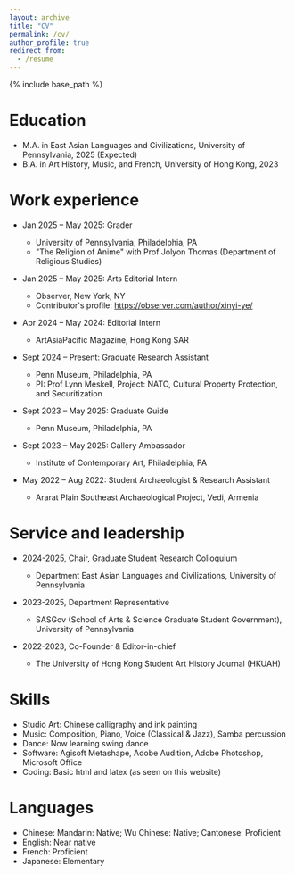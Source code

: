 ```yaml
---
layout: archive
title: "CV"
permalink: /cv/
author_profile: true
redirect_from:
  - /resume
---
```


{% include base_path %}

Education
======
* M.A. in East Asian Languages and Civilizations, University of Pennsylvania, 2025 (Expected)
* B.A. in Art History, Music, and French, University of Hong Kong, 2023

Work experience
======
* Jan 2025 – May 2025: Grader
  * University of Pennsylvania, Philadelphia, PA
  * "The Religion of Anime" with Prof Jolyon Thomas (Department of Religious Studies)

* Jan 2025 – May 2025: Arts Editorial Intern
  * Observer, New York, NY
  * Contributor's profile: https://observer.com/author/xinyi-ye/
 
* Apr 2024 – May 2024: Editorial Intern
  * ArtAsiaPacific Magazine, Hong Kong SAR

* Sept 2024 – Present: Graduate Research Assistant
  * Penn Museum, Philadelphia, PA
  * PI: Prof Lynn Meskell, Project: NATO, Cultural Property Protection, and Securitization
    
* Sept 2023 – May 2025: Graduate Guide
  * Penn Museum, Philadelphia, PA

* Sept 2023 – May 2025: Gallery Ambassador
  * Institute of Contemporary Art, Philadelphia, PA
 
* May 2022 – Aug 2022: Student Archaeologist & Research Assistant
  * Ararat Plain Southeast Archaeological Project, Vedi, Armenia

<!--
Publications
======
  <ul>{% for post in site.publications reversed %}
    {% include archive-single-cv.html %}
  {% endfor %}</ul>
-->
  
<!--
Talks
======
  <ul>{% for post in site.talks reversed %}
    {% include archive-single-talk-cv.html  %}
  {% endfor %}</ul>
-->
  
<!--
Teaching
======
  <ul>{% for post in site.teaching reversed %}
    {% include archive-single-cv.html %}
  {% endfor %}</ul>
-->
  
Service and leadership
======
* 2024-2025, Chair, Graduate Student Research Colloquium
  * Department East Asian Languages and Civilizations, University of Pennsylvania
  
* 2023-2025, Department Representative
  * SASGov (School of Arts & Science Graduate Student Government), University of Pennsylvania

* 2022-2023, Co-Founder & Editor-in-chief
  * The University of Hong Kong Student Art History Journal (HKUAH)
 
Skills
======
* Studio Art: Chinese calligraphy and ink painting
* Music: Composition, Piano, Voice (Classical & Jazz), Samba percussion
* Dance: Now learning swing dance
* Software: Agisoft Metashape, Adobe Audition, Adobe Photoshop, Microsoft Office
* Coding: Basic html and latex  (as seen on this website)

Languages
======
* Chinese: Mandarin: Native; Wu Chinese: Native; Cantonese: Proficient
* English: Near native
* French: Proficient
* Japanese: Elementary

